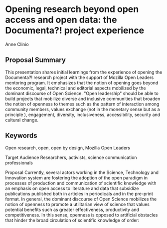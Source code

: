 <h1> Opening research beyond open access and open data: the Documenta?! project experience </h1>
Anne Clinio

<h2>Proposal Summary</h2>
This presentation shares initial learnings from the experience of opening the Documenta?! research project with the support of Mozilla Open Leaders mentoring program. It emphasizes that the notion of opening goes beyond the economic, legal, technical and editorial aspects mobilized by the dominant discourse of Open Science. "Open leadership" should be able to build projects that mobilize diverse and inclusive communities that broaden the notion of openness to themes such as the pattern of interaction among community members, values exchange (not in the monetary sense but as a principle ), engagement, diversity, inclusiveness, accessibility, security and cultural change.

<h2>Keywords</h2>
Open research, open, open by design, Mozilla Open Leaders

Target Audience
Researchers, activists, science communication professionals

Proposal
Currently, several actors working in the Science, Technology and Innovation system are fostering the adoption of the open paradigm in processes of production and communication of scientific knowledge with an emphasis on open access to literature and data that subsidize publications published both in articles in periodicals and in the pre-print format. In general, the dominant discourse of Open Science mobilizes the notion of openness to promote a utilitarian view of science that values ​​potential benefits such as greater effectiveness, productivity and competitiveness. In this sense, openness is opposed to artificial obstacles that hinder the broad circulation of scientific knowledge of order:
